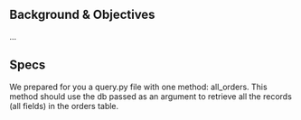 ## Background & Objectives
...

## Specs
We prepared for you a query.py file with one method: all_orders. This method should use the db passed as an argument to retrieve all the records (all fields) in the orders table.
